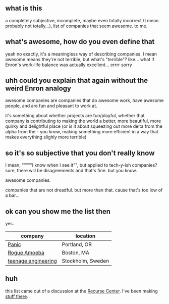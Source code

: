 ## what is this

a completely subjective, incomplete, maybe even totally incorrect (I mean probably not totally...), list of companies that seem awesome. to me.

## what's awesome, how do you even define that

yeah no exactly, it's a meaningless way of describing companies. I mean awesome means they're not terrible, but what's "terrible"? like... what if Enron's work-life balance was actually excellent... errrr sorry

## uhh could you explain that again without the weird Enron analogy

awesome companies are companies that do awesome work, have awesome people, and are fun and pleasant to work at.

it's something about whether projects are fun/playful, whether that company is contributing to making the world a better, more beautiful, more quirky and delightful place (or is it about squeezing out more delta from the alpha from the - you know, making something more efficient in a way that makes everything slighly more terrible)

## so it's so subjective that you don't really know

I mean, """""I know when I see it"", but applied to tech-y-ish companies? sure, there will be disagreements and that's fine. but you know.

awesome companies.

companies that are not dreadful. but more than that. cause that's too low of a bar...

## ok can you show me the list then

yes.

| company | location |
| --- | ---|
| [Panic](https://panic.com/) | Portland, OR |
| [Rogue Amoeba](https://rogueamoeba.com/) | Boston, MA |
| [teenage engineering](https://teenage.engineering/) | Stockholm, Sweden |

## huh

this list came out of a discussion at the [Recurse Center](https://www.recurse.com/). I've been making [stuff there](https://recurse.greg.technology/).
